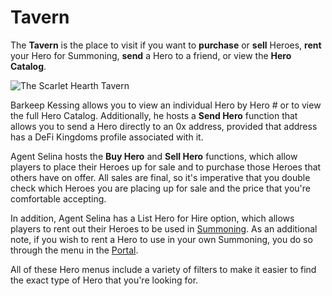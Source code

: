 # Tavern

The **Tavern** is the place to visit if you want to **purchase** or **sell** Heroes, **rent** your Hero for Summoning, **send** a Hero to a friend, or view the **Hero Catalog**.

![The Scarlet Hearth Tavern](<../../.gitbook/assets/Tavern (1).JPG>)

Barkeep Kessing allows you to view an individual Hero by Hero # or to view the full Hero Catalog. Additionally, he hosts a **Send Hero** function that allows you to send a Hero directly to an 0x address, provided that address has a DeFi Kingdoms profile associated with it.

Agent Selina hosts the **Buy Hero** and **Sell Hero** functions, which allow players to place their Heroes up for sale and to purchase those Heroes that others have on offer. All sales are final, so it's imperative that you double check which Heroes you are placing up for sale and the price that you're comfortable accepting.&#x20;

In addition, Agent Selina has a List Hero for Hire option, which allows players to rent out their Heroes to be used in [Summoning](../../gameplay/heroes/summoning/). As an additional note, if you wish to rent a Hero to use in your own Summoning, you do so through the menu in the [Portal](portal.md).&#x20;

All of these Hero menus include a variety of filters to make it easier to find the exact type of Hero that you're looking for.
